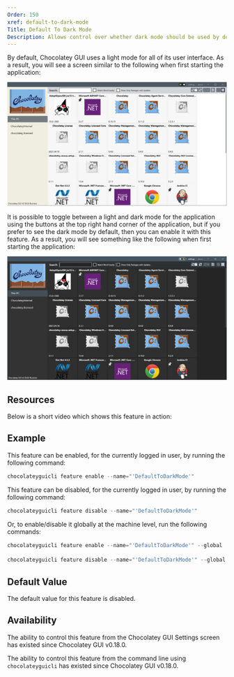 ```yaml
---
Order: 150
xref: default-to-dark-mode
Title: Default To Dark Mode
Description: Allows control over whether dark mode should be used by default or not.
---
```


By default, Chocolatey GUI uses a light mode for all of its user interface.  As a result, you will see a screen similar to the following when first starting the application:

![Default to Dark Mode Disabled](/assets/images/chocolatey-gui/feature_default_to_dark_mode_disabled.png "Default to Dark Mode Disabled")

It is possible to toggle between a light and dark mode for the application using the buttons at the top right hand corner of the application, but if you prefer to see the dark mode by default, then you can enable it with this feature.  As a result, you will see something like the following when first starting the application:

![Default to Dark Mode Enabled](/assets/images/chocolatey-gui/feature_default_to_dark_mode_enabled.png "Default to Dark Mode Enabled")

## Resources

Below is a short video which shows this feature in action:

## Example

This feature can be enabled, for the currently logged in user, by running the following command:

```powershell
chocolateyguicli feature enable --name="'DefaultToDarkMode'"
```

This feature can be disabled, for the currently logged in user, by running the following command:

```powershell
chocolateyguicli feature disable --name="'DefaultToDarkMode'"
```

Or, to enable/disable it globally at the machine level, run the following commands:

```powershell
chocolateyguicli feature enable --name="'DefaultToDarkMode'" --global

chocolateyguicli feature disable --name="'DefaultToDarkMode'" --global
```

## Default Value

The default value for this feature is disabled.

## Availability

The ability to control this feature from the Chocolatey GUI Settings screen has existed since Chocolatey GUI v0.18.0.

The ability to control this feature from the command line using `chocolateyguicli` has existed since Chocolatey GUI
v0.18.0.
